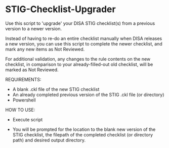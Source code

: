 # STIG-Checklist-Upgrader

Use this script to 'upgrade' your DISA STIG checklist(s) from a previous version to a newer version.

Instead of having to re-do an entire checklist manually when DISA releases a new version, you can use this script to complete the newer checklist, and mark any new items as Not Reviewed.

For additional validation, any changes to the rule contents on the new checklist, in comparison to your already-filled-out old checklist, will be marked as Not Reviewed.


REQUIREMENTS:
- A blank .ckl file of the new STIG checklist
- An already completed previous version of the STIG .ckl file (or directory)
- Powershell

HOW TO USE:

- Execute script

- You will be prompted for the location to the blank new version of the STIG checklist, the filepath of the completed checklist (or directory path) and desired output directory.
